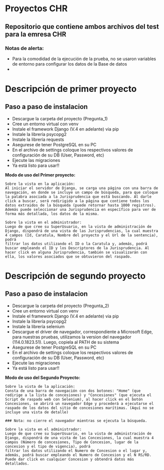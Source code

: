 # Proyectos CHR
## Repositorio que contiene ambos archivos del test para la emresa CHR
### Notas de alerta:
- Para la comodidad de la ejecución de la prueba, no se usaron variables de entorno para configurar los datos de la Base de datos
- 
# Descripción de primer proyecto

## Paso a paso de instalacion

- Descargue la carpeta del proyecto (Pregunta_1)
- Cree un entorno virtual con venv
- Instale el framework Django (V.4 en adelante) via pip
- Instale la librería psycopg2
- Instale la librería requests
- Asegurese de tener PostgreSQL en su PC
- En el archivo de settings coloque los respectivos valores de configuración de su DB (User, Password, etc)
- Ejecute las migraciones
- Ya está listo para usar!!

**Modo de uso del Primer proyecto:**
    
    Sobre la vista en la aplicación:
    Al iniciar el servidor de Django, se carga una página con una barra de navegación, en donde se incluye un campo de búsqueda, para que coloque la palabra asociada a la Jurisprudencia que está buscando. Al darle click a buscar, será redirigido a la página que contiene todos los datos extraidos de la búsqueda (puede retornar hasta 1000 registros).
    Además puede seleccionar una Jurisprudencia en específico para ver de forma más detallada, los datos de la misma.

    Sobre la vista en el administrador:
    Luego de que cree su SuperUsuario, en la vista de administración de Django, dispondrá de una vista de las Jurisprudencias, la cual muestra 4 campos (Id, Caratula, Nombre del proyecto y el Url de la sentencia), podrá
    filtrar los datos utilizando el ID o la Caratula y, además, podrá buscar empleando el ID y los Descriptores de la Jurisprudencia. Al hacer click en alguna Jurisprudencia, también se visualizarán con ella, los valores asociados que se obtuvieron del raspado.


# Descripción de segundo proyecto

## Paso a paso de instalacion

- Descargue la carpeta del proyecto (Pregunta_2)
- Cree un entorno virtual con venv
- Instale el framework Django (V.4 en adelante) via pip
- Instale la librería psycopg2
- Instale la librería selenium
- Descargue el driver de navegador, correspondiente a Microsoft Edge, para nuestras pruebas, utilizamos la version del navegador (114.0.1823.51). Luego, copiela al PATH de su sistema
- Asegurese de tener PostgreSQL en su PC
- En el archivo de settings coloque los respectivos valores de configuración de su DB (User, Password, etc)
- Ejecute las migraciones
- Ya está listo para usar!!
  
**Modo de uso del Segundo Proyecto:**

    Sobre la vista de la aplicación:
    Consta de una barra de navegación con dos botones: "Home" (que redirige a la lista de concesiones) y "Concesiones" (que ejecuta el Script de raspado web con Selenium), al hacer click en el botón Concesiones, se abrirá un navegador Edge y procederá a ejecutarse el raspado de los datos del sitio de concesiones marítimas. (Aquí no se incluye una vista de detalle)
    
    ### Nota: no cierre el navegador mientras se ejecuta la búsqueda.

    Sobre la vista en el administrador:
    Luego de que cree su SuperUsuario, en la vista de administración de Django, dispondrá de una vista de las Concesiones, la cual muestra 4 campos (Número de concesiones, Tipo de Concesion, lugar de la concesion y el tipo de vigencia), podrá
    filtrar los datos utilizando el Numero de Concesion o el lugar y, además, podrá buscar empleando el Numero de Concesion y el N RS/RD. Puede dar click en cualquier Concesion y obtendrá datos más detallados.
